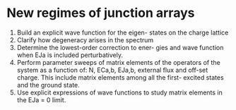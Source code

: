 # New regimes of junction arrays

1. Build an explicit wave function for the eigen-
states on the charge lattice
2. Clarify how degeneracy arises in the spectrum
3. Determine the lowest-order correction to ener-
gies and wave function when EJa is included
perturbatively.
4. Perform parameter sweeps of matrix elements
of the operators of the system as a function of:
N, ECa,b, EJa,b, external flux and off-set charge.
This include matrix elements among all the first-
excited states and the ground state.
5. Use explicit expressions of wave functions to
study matrix elements in the EJa = 0 limit.
